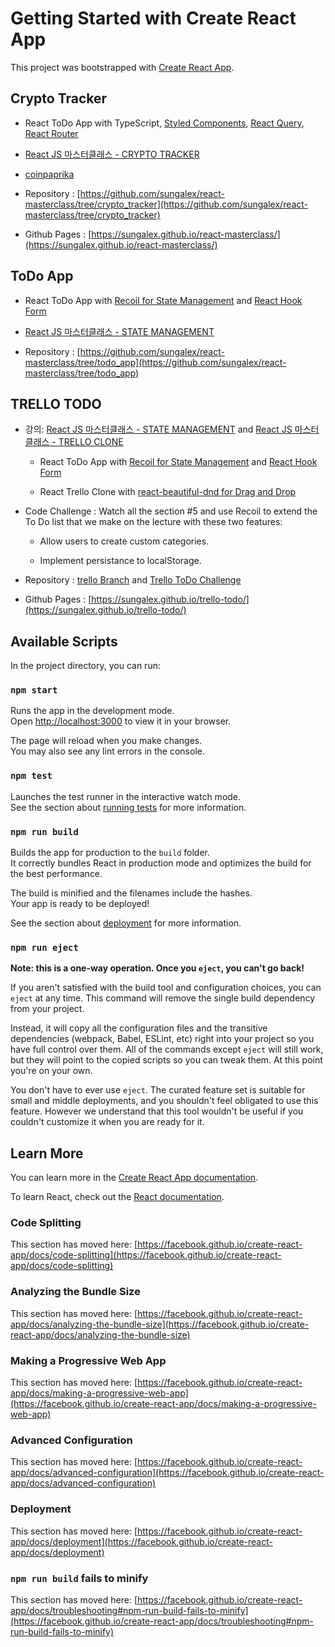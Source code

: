 # Getting Started with Create React App

This project was bootstrapped with [Create React App](https://github.com/facebook/create-react-app).

## Crypto Tracker

- React ToDo App with TypeScript, [Styled Components](https://styled-components.com/docs), [React Query](https://react-query.tanstack.com/overview), [React Router](https://reactrouter.com/docs/en/v6)

- [React JS 마스터클래스 - CRYPTO TRACKER](https://nomadcoders.co/react-masterclass/lectures/3322)

- [coinpaprika](https://api.coinpaprika.com/#tag/Coins)

- Repository : [https://github.com/sungalex/react-masterclass/tree/crypto_tracker](https://github.com/sungalex/react-masterclass/tree/crypto_tracker)

- Github Pages : [https://sungalex.github.io/react-masterclass/](https://sungalex.github.io/react-masterclass/)

## ToDo App

- React ToDo App with [Recoil for State Management](https://recoiljs.org/ko/) and [React Hook Form](https://react-hook-form.com/get-started)

- [React JS 마스터클래스 - STATE MANAGEMENT](https://nomadcoders.co/react-masterclass/lectures/3348)

- Repository : [https://github.com/sungalex/react-masterclass/tree/todo_app](https://github.com/sungalex/react-masterclass/tree/todo_app)

## TRELLO TODO

- 강의: [React JS 마스터클래스 - STATE MANAGEMENT](https://nomadcoders.co/react-masterclass/lectures/3348) and [React JS 마스터클래스 - TRELLO CLONE](https://nomadcoders.co/react-masterclass/lectures/3371)

  - React ToDo App with [Recoil for State Management](https://recoiljs.org/ko/) and [React Hook Form](https://react-hook-form.com/get-started)

  - React Trello Clone with [react-beautiful-dnd for Drag and Drop](https://www.npmjs.com/package/react-beautiful-dnd)

- Code Challenge : Watch all the section #5 and use Recoil to extend the To Do list that we make on the lecture with these two features:

  - Allow users to create custom categories.

  - Implement persistance to localStorage.

- Repository : [trello Branch](https://github.com/sungalex/react-masterclass/tree/trello) and [Trello ToDo Challenge](https://github.com/sungalex/trello-todo)

- Github Pages : [https://sungalex.github.io/trello-todo/](https://sungalex.github.io/trello-todo/)

## Available Scripts

In the project directory, you can run:

### `npm start`

Runs the app in the development mode.\
Open [http://localhost:3000](http://localhost:3000) to view it in your browser.

The page will reload when you make changes.\
You may also see any lint errors in the console.

### `npm test`

Launches the test runner in the interactive watch mode.\
See the section about [running tests](https://facebook.github.io/create-react-app/docs/running-tests) for more information.

### `npm run build`

Builds the app for production to the `build` folder.\
It correctly bundles React in production mode and optimizes the build for the best performance.

The build is minified and the filenames include the hashes.\
Your app is ready to be deployed!

See the section about [deployment](https://facebook.github.io/create-react-app/docs/deployment) for more information.

### `npm run eject`

**Note: this is a one-way operation. Once you `eject`, you can't go back!**

If you aren't satisfied with the build tool and configuration choices, you can `eject` at any time. This command will remove the single build dependency from your project.

Instead, it will copy all the configuration files and the transitive dependencies (webpack, Babel, ESLint, etc) right into your project so you have full control over them. All of the commands except `eject` will still work, but they will point to the copied scripts so you can tweak them. At this point you're on your own.

You don't have to ever use `eject`. The curated feature set is suitable for small and middle deployments, and you shouldn't feel obligated to use this feature. However we understand that this tool wouldn't be useful if you couldn't customize it when you are ready for it.

## Learn More

You can learn more in the [Create React App documentation](https://facebook.github.io/create-react-app/docs/getting-started).

To learn React, check out the [React documentation](https://reactjs.org/).

### Code Splitting

This section has moved here: [https://facebook.github.io/create-react-app/docs/code-splitting](https://facebook.github.io/create-react-app/docs/code-splitting)

### Analyzing the Bundle Size

This section has moved here: [https://facebook.github.io/create-react-app/docs/analyzing-the-bundle-size](https://facebook.github.io/create-react-app/docs/analyzing-the-bundle-size)

### Making a Progressive Web App

This section has moved here: [https://facebook.github.io/create-react-app/docs/making-a-progressive-web-app](https://facebook.github.io/create-react-app/docs/making-a-progressive-web-app)

### Advanced Configuration

This section has moved here: [https://facebook.github.io/create-react-app/docs/advanced-configuration](https://facebook.github.io/create-react-app/docs/advanced-configuration)

### Deployment

This section has moved here: [https://facebook.github.io/create-react-app/docs/deployment](https://facebook.github.io/create-react-app/docs/deployment)

### `npm run build` fails to minify

This section has moved here: [https://facebook.github.io/create-react-app/docs/troubleshooting#npm-run-build-fails-to-minify](https://facebook.github.io/create-react-app/docs/troubleshooting#npm-run-build-fails-to-minify)
